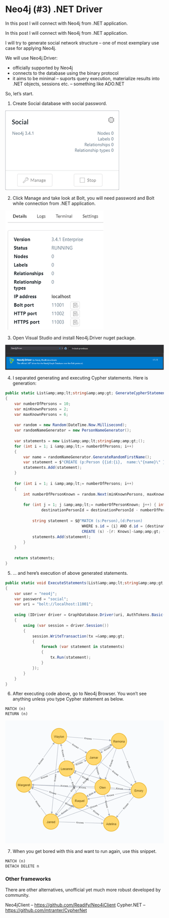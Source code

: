 ﻿# Neo4j (#3) .NET Driver

<!-- Id: neo4j-03  -->
<!-- Categories: NoSql, neo4j  -->
<!-- Date: 20200319  -->

<!-- #header -->
In this post I will connect with Neo4j from .NET application.
<!-- #endheader -->


In this post I will connect with Neo4j from .NET application.

I will try to generate social network structure – one of most exemplary use case for applying Neo4j.

We will use Neo4j.Driver:

- officially supported by Neo4j
- connects to the database using the binary protocol
- it aims to be minimal – suports query execution, materialize results into .NET objects, sessions etc. – something like ADO.NET

So, let’s start.

1. Create Social database with social password.

![01](01.png)

2. Click Manage and take look at Bolt, you will need password and Bolt while connection from .NET application.

![02](02.png)

3. Open Visual Studio and install Neo4j.Driver nuget package.

![03](03.png)

4. I separated generating and executing Cypher statements. Here is generation:

``` csharp
public static List&amp;amp;lt;string&amp;amp;gt; GenerateCypherStatements()
{
    var numberOfPersons = 10;
    var minKnownPersons = 2;
    var maxKnownPersons = 6;

    var random = new Random(DateTime.Now.Millisecond);
    var randomNameGenerator = new PersonNameGenerator();

    var statements = new List&amp;amp;lt;string&amp;amp;gt;();
    for (int i = 1; i &amp;amp;lt;= numberOfPersons; i++)
    {
        var name = randomNameGenerator.GenerateRandomFirstName();
        var statement = $"CREATE (p:Person {{id:{i},  name:\"{name}\" }})";
        statements.Add(statement);
    }

    for (int i = 1; i &amp;amp;lt;= numberOfPersons; i++)
    {
        int numberOfPersonKnown = random.Next(minKnownPersons, maxKnownPersons);

        for (int j = 1; j &amp;amp;lt;= numberOfPersonKnown; j++) { int destinationPersonId = i + j; if (destinationPersonId &amp;amp;gt; numberOfPersons)
                destinationPersonId = destinationPersonId - numberOfPersons;

            string statement = $@"MATCH (s:Person),(d:Person)
                                  WHERE s.id = {i} AND d.id = {destinationPersonId}
                                  CREATE (s) -[r: Knows]-&amp;amp;gt; (d)";
            statements.Add(statement);
        }
    }

    return statements;
}
```

5. … and here’s execution of above generated statements.

``` csharp
public static void ExecuteStatements(List&amp;amp;lt;string&amp;amp;gt; statements)
{
    var user = "neo4j";
    var password = "social";
    var uri = "bolt://localhost:11001";

    using (IDriver driver = GraphDatabase.Driver(uri, AuthTokens.Basic(user, password)))
    {
        using (var session = driver.Session())
        {
            session.WriteTransaction(tx =&amp;amp;gt;
            {
                foreach (var statement in statements)
                {
                    tx.Run(statement);
                }
            });
        }
    }
}
```

6. After executing code above, go to Neo4j Browser. You won’t see anything unless you type Cypher statement as below.

``` code
MATCH (n)
RETURN (n)
```

![04](04.png)

7. When you get bored with this and want to run again, use this snippet.

``` code
MATCH (n)
DETACH DELETE n
```

### Other frameworks

There are other alternatives, unofficial yet much more robust developed by community.

Neo4jClient – https://github.com/Readify/Neo4jClient
Cypher.NET – https://github.com/mtranter/CypherNet





